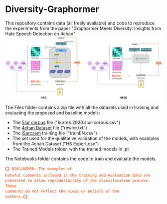 # Diversity-Graphormer

This repository contains data (all freely available) and code to reproduce the experiments from the paper "Graphormer Meets Diversity: Insights from Hate Speech Detection on 4chan"
![Graphormer Figure](https://github.com/FutureLab-DCC/Diversity-Graphormer/blob/62408a30418af4ec4b07085ac14671f9bdee4fcc/Files/paperfig2.png)

The Files folder contains a zip file with all the datasets used in training and evaluating the proposed and baseline models:
- The [Slur corpus](https://github.com/networkdynamics/slur-corpus) file ("kurrek.2020.slur-corpus.csv")
- The [4chan Dataset](https://github.com/YitingQu/meme-evolution) file ("rewire.txt")
- The [iSarcasm](https://github.com/dmbavkar/iSarcasm) training file ("trainEN.csv")
- The set used for the qualitative validation of the models, with examples from the 4chan Dataset ("HS Expert.csv")
- The Trained Models folder, with the trained models in .pt

The Notebooks folder contains the code to train and evaluate the models.


<code style="color : Orangered">⭕ DISCLAIMER: The examples of hateful comments included in the training and evaluation data are presented to allow reprodutibility of the classification process. These comments do not reflect the views or beliefs of the authors.⭕</code>
